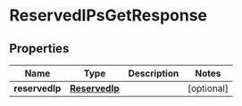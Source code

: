 

# ReservedIPsGetResponse


## Properties

| Name | Type | Description | Notes |
|------------ | ------------- | ------------- | -------------|
|**reservedIp** | [**ReservedIp**](ReservedIp.md) |  |  [optional] |



